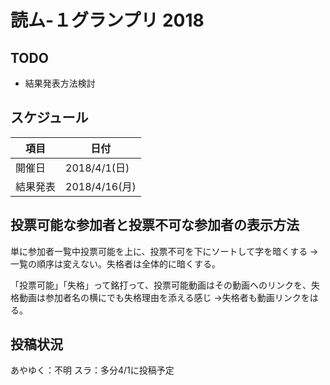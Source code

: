 # 読ム-１グランプリ 2018

## TODO

- 結果発表方法検討


## スケジュール

項目     | 日付
---------|--------------
開催日   | 2018/4/1(日)
結果発表 | 2018/4/16(月)


## 投票可能な参加者と投票不可な参加者の表示方法

単に参加者一覧中投票可能を上に、投票不可を下にソートして字を暗くする
→一覧の順序は変えない。失格者は全体的に暗くする。

「投票可能」「失格」って銘打って、投票可能動画はその動画へのリンクを、失格動画は参加者名の横にでも失格理由を添える感じ
→失格者も動画リンクをはる。


## 投稿状況


あやゆく：不明
スラ：多分4/1に投稿予定

